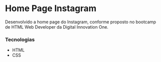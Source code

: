 # Home Page Instagram

Desenvolvido a home page do Instagram, conforme proposto no bootcamp de HTML Web Developer da Digital Innovation One.

### Tecnologias
  - HTML
  - CSS
